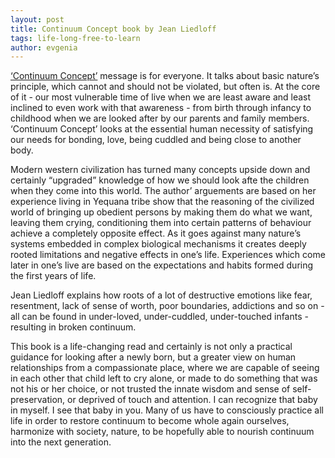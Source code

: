 ```yaml
---
layout: post
title: Continuum Concept book by Jean Liedloff
tags: life-long-free-to-learn
author: evgenia
---
```


[‘Continuum Concept’](http://www.amazon.co.uk/Continuum-Concept-Arkana-Jean-Liedloff/dp/014019245X) message is for everyone. It talks about basic nature’s principle, which cannot and should not be violated, but often is. At the core of it - our most vulnerable time of live when we are least aware and least inclined to even work with that awareness - from birth through infancy to childhood when we are looked after by our parents and family members. ‘Continuum Concept’ looks at the essential human necessity of satisfying our needs for bonding, love, being cuddled and being close to another body. 

Modern western civilization has turned many concepts upside down and certainly “upgraded” knowledge of how we should look afte the children when they come into this world. The author’ arguements  are based on her experience living in Yequana tribe show that the reasoning of the civilized world of bringing up obedient persons by making them do what we want, leaving them crying, conditioning them into certain patterns of behaviour achieve a completely opposite effect. As it goes against many nature’s systems embedded in complex biological mechanisms it creates deeply rooted limitations and negative effects in one’s life. Experiences which come later in one’s live are based on the expectations and habits formed during the first years of life. 

Jean Liedloff explains how roots of a lot of destructive emotions like fear, resentment, lack of sense of worth, poor boundaries, addictions and so on - all can be found in under-loved, under-cuddled, under-touched infants - resulting in broken continuum. 

This book is a life-changing read and certainly is not only a practical guidance for looking after a newly born, but a greater view on human relationships from a compassionate place, where we are capable of seeing in each other that child left to cry alone, or made to do something that was not his or her choice, or not trusted the innate wisdom and sense of self-preservation, or deprived of touch and attention. I can recognize that baby in myself. I see that baby in you. Many of us have to consciously practice all life in order to restore continuum to become whole again ourselves, harmonize with society, nature, to be hopefully able to nourish continuum into the next generation. 